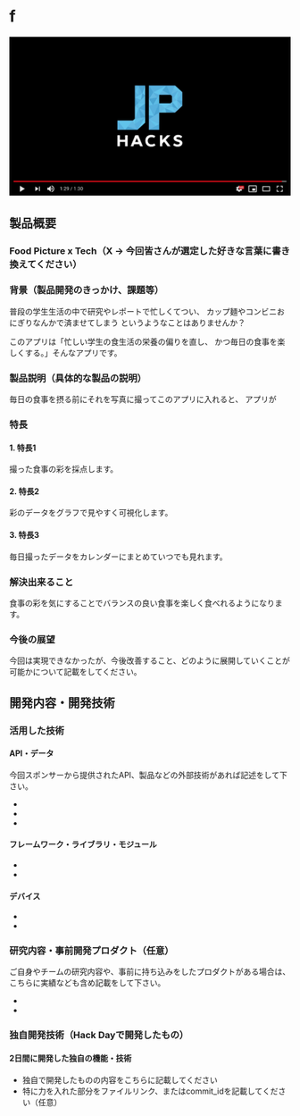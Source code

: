 # f

[![Product Name](image.png)](https://www.youtube.com/watch?v=G5rULR53uMk)

## 製品概要
### Food Picture x Tech（X → 今回皆さんが選定した好きな言葉に書き換えてください）

### 背景（製品開発のきっかけ、課題等）
普段の学生生活の中で研究やレポートで忙しくてつい、
カップ麺やコンビニおにぎりなんかで済ませてしまう
というようなことはありませんか？

このアプリは「忙しい学生の食生活の栄養の偏りを直し、
かつ毎日の食事を楽しくする。」そんなアプリです。


### 製品説明（具体的な製品の説明）
毎日の食事を摂る前にそれを写真に撮ってこのアプリに入れると、
アプリが

### 特長

#### 1. 特長1
撮った食事の彩を採点します。
#### 2. 特長2
彩のデータをグラフで見やすく可視化します。
#### 3. 特長3
毎日撮ったデータをカレンダーにまとめていつでも見れます。

### 解決出来ること
食事の彩を気にすることでバランスの良い食事を楽しく食べれるようになります。

### 今後の展望
今回は実現できなかったが、今後改善すること、どのように展開していくことが可能かについて記載をしてください。


## 開発内容・開発技術
### 活用した技術
#### API・データ
今回スポンサーから提供されたAPI、製品などの外部技術があれば記述をして下さい。

* 
* 
* 

#### フレームワーク・ライブラリ・モジュール
* 
* 

#### デバイス
* 
* 

### 研究内容・事前開発プロダクト（任意）
ご自身やチームの研究内容や、事前に持ち込みをしたプロダクトがある場合は、こちらに実績なども含め記載をして下さい。

* 
* 


### 独自開発技術（Hack Dayで開発したもの）
#### 2日間に開発した独自の機能・技術
* 独自で開発したものの内容をこちらに記載してください
* 特に力を入れた部分をファイルリンク、またはcommit_idを記載してください（任意）
